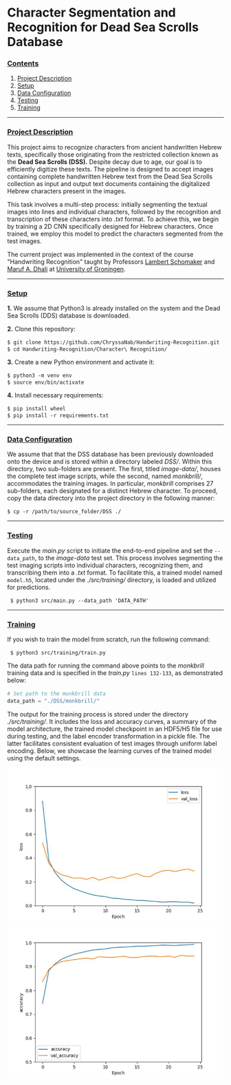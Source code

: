 # Character Segmentation and Recognition for Dead Sea Scrolls Database

### [**Contents**](#)
1. [Project Description](#descr)
1. [Setup](#setup)
2. [Data Configuration](#dataset)
3. [Testing](#testing)
4. [Training](#training)

---

### [**Project Description**](#) <a name="descr"></a>

This project aims to recognize characters from ancient handwritten Hebrew texts, specifically those originating from the restricted collection known as the **Dead Sea Scrolls (DSS).**  Despite decay due to age, our goal is to efficiently digitize these texts. The pipeline is designed to accept images containing complete handwritten Hebrew text from the Dead Sea Scrolls collection as input and output text documents containing the digitalized Hebrew characters present in the images.

This task involves a multi-step process: initially segmenting the textual images into lines and individual characters, followed by the recognition and transcription of these characters into *.txt* format. To achieve this, we begin by training a 2D CNN specifically designed for Hebrew characters. Once trained, we employ this model to predict the characters segmented from the test images. 

The current project was implemented in the context of the course "Handwriting Recognition" taught by Professors [Lambert Schomaker](https://www.ai.rug.nl/~lambert/) and [Maruf A. Dhali](https://www.rug.nl/staff/m.a.dhali/) at [University of Groningen](https://www.rug.nl/).



---

### [**Setup**](#) <a name="setup"></a>

**1.** We assume that Python3 is already installed on the system and the Dead Sea Scrolls (DDS) database is downloaded.

**2.** Clone this repository: 

``` shell
$ git clone https://github.com/ChryssaNab/Handwriting-Recognition.git
$ cd Handwriting-Recognition/Character\ Recognition/
```

 **3.** Create a new Python environment and activate it:
 
``` shell
$ python3 -m venv env
$ source env/bin/activate
```

**4.** Install necessary requirements:

``` shell
$ pip install wheel
$ pip install -r requirements.txt
```

---


### [**Data Configuration**](#) <a name="dataset"></a>

We assume that that the DSS database has been previously downloaded onto the device and is stored within a directory labeled *DSS/*. Within this directory, two sub-folders are present. The first, titled *image-data/*, houses the complete test image scripts, while the second, named *monkbrill/*, accommodates the training images. In particular, *monkbrill* comprises 27 sub-folders, each designated for a distinct Hebrew character. To proceed, copy the data directory into the project directory in the following manner:

``` shell
$ cp -r /path/to/source_folder/DSS ./
```

---

### [**Testing**](#) <a name="testing"></a>

Execute the *main.py* script to initiate the end-to-end pipeline and set the `--data_path`, to the *image-data* test set. This process involves segmenting the test imaging scripts into individual characters, recognizing them, and transcribing them into a *.txt* format. To facilitate this, a trained model named `model.h5`, located under the *./src/training/* directory, is loaded and utilized for predictions.

``` shell
 $ python3 src/main.py --data_path 'DATA_PATH'
 ```

---

### [**Training**](#) <a name="training"></a>

If you wish to train the model from scratch, run the following command:

``` shell
 $ python3 src/training/train.py
 ```

The data path for running the command above points to the *monkbrill* training data and is specified in the *train.py* `lines 132-133`, as demonstrated below:

```python
# Set path to the monkbrill data
data_path = "./DSS/monkbrill/"  
 ```

The output for the training process is stored under the directory *./src/training/*. It includes the loss and accuracy curves, a summary of the model architecture, the trained model checkpoint in an HDF5/H5 file for use during testing, and the label encoder transformation in a pickle file. The latter facilitates consistent evaluation of test images through uniform label encoding. Below, we showcase the learning curves of the trained model using the default settings.

<p align="center">
    <img title="Loss curve" src="https://github.com/ChryssaNab/Handwriting-Recognition/blob/main/Character%20Recognition/src/training/loss.jpg" height="360" width="500"/>
     <img title="Accuracy curve" src="https://github.com/ChryssaNab/Handwriting-Recognition/blob/main/Character%20Recognition/src/training/accuracy.jpg" height="360" width="500"/>
        
</p>


